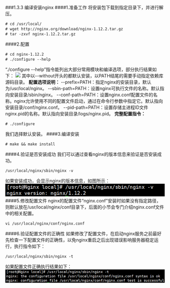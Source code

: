 ###1.3.3 编译安装nginx
####1.准备工作
将安装包下载到指定目录下，并进行解压。
```
# cd /usr/local/
# wget http://nginx.org/download/nginx-1.12.2.tar.gz
# tar -zxvf nginx-1.12.2.tar.gz
```
####2.配置
```
# cd nginx-1.12.2
# ./configure --help
```
“./configure --help”指令能列出大部分常用模块和编译选项，部分执行结果如下：
![](/assets/QQ截图20180119135728.png)
其中以--without开头的都默认安装，以PATH结尾的需要手动指定依赖库源码目录。
**配置选项说明：**
--prefix=PATH：指定nginx的安装目录，默认为/usr/local/nginx。
--sbin-path=PATH：设置nginx可执行文件的名称。默认指向安装目录/sbin/nginx。
--conf-path=PATH：设置nginx.conf配置文件的名称。nginx允许使用不同的配置文件启动，通过在命令行参数中指定它。默认指向安装目录/conf/nginx.conf。
--pid-path=PATH：设置存储主进程ID文件nginx.pid的名称。默认指向安装目录/logs/nginx.pid。
**完整配置指令：**
```
# ./configure
```
我们选择默认安装。
####3.编译安装
```
# make && make install
```
####4.验证是否安装成功
我们可以通过查看nginx的版本信息来验证是否安装成功。
```
/usr/local/nginx/sbin/nginx -v
```
如果安装成功，会显示nginx的版本信息，如图所示：
![](/assets/QQ截图20180129112114.png)
####5.修改配置文件
nginx的配置文件“nginx.conf”安装时如果没有指定路径，则默认放在/usr/local/nginx/conf目录下，后面的小节会专门介绍nginx.conf文件中的相关配置。
```
vi /usr/local/nginx/conf/nginx.conf
```
####6.验证配置文件的正确性
如果修改了配置文件，在启动nginx服务之前最好先检查一下配置文件的正确性，以免nginx重启之后出现错误影响服务器稳定运行，执行指令如下：
```
/usr/local/nginx/sbin/nginx -t
```
如果配置文件正确执行结果如下：
![](/assets/QQ截图20180129113117.png)

